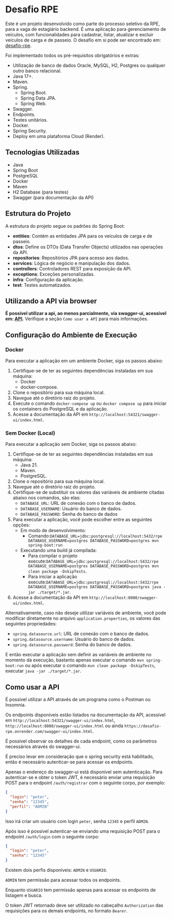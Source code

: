# Desafio RPE

Este é um projeto desenvolvido como parte do processo seletivo da RPE, para a vaga de estagiário backend. É uma aplicação para gerenciamento de veículos, com funcionalidades para cadastrar, listar, atualizar e excluir veículos de carga e de passeio.
O desafio em si pode ser encontrado em: [desafio-rpe](https://github.com/FabricioLiber/desafio-estagiario-3).

Foi implementado todos os pré-requisitos obrigatórios e extras:
* Utilização de banco de dados Oracle, MySQL, H2, Postgres ou qualquer outro banco relacional.
* Java 17+.
* Maven.
* Spring.
   * Spring Boot.
   * Spring Data JPA.
   * Spring Web.
* Swagger.
* Endpoints.
* Testes unitários.
* Docker.
* Spring Security.
* Deploy em uma plataforma Cloud (Render).

## Tecnologias Utilizadas

- Java
- Spring Boot
- PostgreSQL
- Docker
- Maven
- H2 Database (para testes)
- Swagger (para documentação da API)

## Estrutura do Projeto

A estrutura do projeto segue os padrões do Spring Boot:

- **entities**: Contém as entidades JPA para os veículos de carga e de passeio.
- **dtos**: Define os DTOs (Data Transfer Objects) utilizados nas operações da API.
- **repositories**: Repositórios JPA para acesso aos dados.
- **services**: Lógica de negócio e manipulação dos dados.
- **controllers**: Controladores REST para exposição da API.
- **exceptions**: Exceções personalizadas.
- **infra**: Configuração da aplicação.
- **test**: Testes automatizados.

## Utilizando a API via browser
**É possível utilizar a api, ao menos parcialmente, via swagger-ui, acessível em: **[API](https://desafio-rpe.onrender.com/swagger-ui/index.html)**.**
Verifique a seção `Como usar a API` para mais informações.

## Configuração do Ambiente de Execução

### Docker
Para executar a aplicação em um ambiente Docker, siga os passos abaixo:

1. Certifique-se de ter as seguintes dependências instaladas em sua máquina:
    - Docker
    - docker-compose.
2. Clone o repositório para sua máquina local.
3. Navegue até o diretório raiz do projeto.
4. Execute o comando `docker-compose up` ou `docker compose up`  para iniciar os containers do PostgreSQL e da aplicação.
5. Acesse a documentação da API em `http://localhost:54321/swagger-ui/index.html`.

### Sem Docker (Local)
Para executar a aplicação sem Docker, siga os passos abaixo:

1. Certifique-se de ter as seguintes dependências instaladas em sua máquina:
    - Java 21.
    - Maven.
    - PostgreSQL.
2. Clone o repositório para sua máquina local.
3. Navegue até o diretório raiz do projeto.
4. Certifique-se de substituir os valores das variáveis de ambiente citadas abaixo nos comandos, são elas:
    - `DATABASE_URL`: URL de conexão com o banco de dados.
    - `DATABASE_USERNAME`: Usuário do banco de dados.
    - `DATABASE_PASSWORD`: Senha do banco de dados
5. Para executar a aplicação, você pode escolher entre as seguintes opções:
    - Em modo de desenvolvimento:
      - Comando:`DATABASE_URL=jdbc:postgresql://localhost:5432/rpe DATABASE_USERNAME=postgres DATABASE_PASSWORD=postgres mvn spring-boot:run` 
    - Executando uma build já compilada:
      - Para compilar o projeto execute:`DATABASE_URL=jdbc:postgresql://localhost:5432/rpe DATABASE_USERNAME=postgres DATABASE_PASSWORD=postgres mvn clean package -DskipTests`.
      - Para iniciar a aplicação execute:`DATABASE_URL=jdbc:postgresql://localhost:5432/rpe DATABASE_USERNAME=postgres DATABASE_PASSWORD=postgres java -jar ./target/*.jar`.
6. Acesse a documentação da API em `http://localhost:8080/swagger-ui/index.html`.

Alternativamente, caso não deseje utilizar variáveis de ambiente,
você pode modificar diretamente no arquivo `application.properties`, os valores das seguintes propriedades:
- `spring.datasource.url`: URL de conexão com o banco de dados.
- `spring.datasource.username`: Usuário do banco de dados.
- `spring.datasource.password`: Senha do banco de dados.

E então executar a aplicação sem definir as variáveis de ambiente no momento da execução,
bastanto apenas executar o comando `mvn spring-boot:run` ou após
executar o comando `mvn clean package -DskipTests`, executar `java -jar ./target/*.jar`.

## Como usar a API
É possível utilizar a API através de um programa como o Postman ou Insomnia.

Os endpoints disponíveis estão listados na documentação da API, acessível em `http://localhost:54321/swagger-ui/index.html`, `http://localhost:8080/swagger-ui/index.html` ou ainda
`https://desafio-rpe.onrender.com/swagger-ui/index.html`. 

É possível observar os detalhes de cada endpoint, como os parâmetros necessários através do swagger-ui.

É preciso levar em consideração que o spring security está habilitado, então é necessário autenticar-se para acessar os endpoints.

Apenas o endereço do swagger-ui está disponível sem autenticação.
Para autenticar-se e obter o token JWT, é necessário enviar uma requisição POST para o endpoint `/auth/registrar` com o seguinte corpo, por exemplo:
```json
{
  "login": "peter",
  "senha": "12345",
  "perfil": "ADMIN"
}
```
Isso irá criar um usuário com login `peter`, senha `12345` e perfil `ADMIN`.

Após isso é possível autenticar-se enviando uma requisição POST para o endpoint `/auth/login` com o seguinte corpo:
```json
{
  "login": "peter",
  "senha": "12345"
}
```

Existem dois perfis disponíveis: `ADMIN` e `USUARIO`.

`ADMIN` tem permissão para acessar todos os endpoints. 

Enquanto `USUARIO` tem permissão apenas para acessar os endpoints de listagem e busca.

O token JWT retornado deve ser utilizado no cabeçalho `Authorization` das requisições para os demais endpoints, no formato `Bearer`.